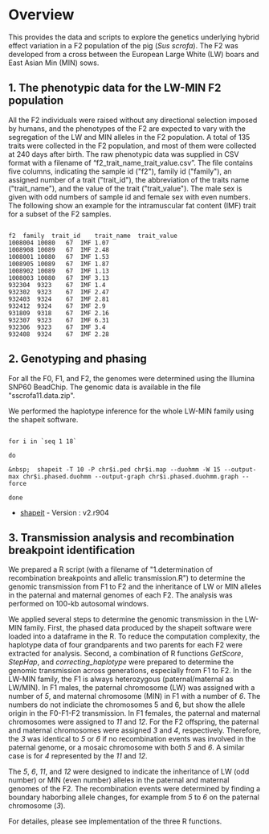 # Overview

This provides the data and scripts to explore the genetics underlying hybrid effect variation in a F2 population of the pig (*Sus scrofa*). The F2 was developed from a cross between the European Large White (LW) boars and East Asian Min (MIN) sows.

## 1. The phenotypic data for the LW-MIN F2 population
All the F2 individuals were raised without any directional selection imposed by humans, and the phenotypes of the F2 are expected to vary with the segregation of the LW and MIN alleles in the F2 population. A total of 135 traits were collected in the F2 population, and most of them were collected at 240 days after birth. The raw phenotypic data was supplied in CSV format with a filename of “f2_trait_name_trait_value.csv”. The file contains five columns, indicating the sample id ("f2"), family id ("family"), an assigned number of a trait ("trait_id"), the abbreviation of the traits name ("trait_name"), and the value of the trait ("trait_value"). The male sex is given with odd numbers of sample id and female sex with even numbers. The following show an example for the intramuscular fat content (IMF) trait for a subset of the F2 samples.

```

f2	family	trait_id	trait_name	trait_value
1008004	10080	67	IMF	1.07
1008908	10089	67	IMF	2.48
1008001	10080	67	IMF	1.53
1008905	10089	67	IMF	1.87
1008902	10089	67	IMF	1.13
1008003	10080	67	IMF	3.13
932304	9323	67	IMF	1.4
932302	9323	67	IMF	2.47
932403	9324	67	IMF	2.81
932412	9324	67	IMF	2.9
931809	9318	67	IMF	2.16
932307	9323	67	IMF	6.31
932306	9323	67	IMF	3.4
932408	9324	67	IMF	2.28
```

## 2. Genotyping and phasing
For all the F0, F1, and F2, the genomes were determined using the Illumina SNP60 BeadChip. The genomic data is available in the file "sscrofa11.data.zip".

We performed the haplotype inference for the whole LW-MIN family using the  shapeit software.

```

for i in `seq 1 18`

do

&nbsp;	shapeit -T 10 -P chr$i.ped chr$i.map --duohmm -W 15 --output-max chr$i.phased.duohmm --output-graph chr$i.phased.duohmm.graph --force

done

```

* [shapeit](https://mathgen.stats.ox.ac.uk/genetics_software/shapeit/shapeit.html) - Version : v2.r904


## 3. Transmission analysis and recombination breakpoint identification
We prepared a R script (with a filename of "1.determination of recombination breakpoints and allelic transmission.R") to determine the genomic transmission from F1 to F2 and the inheritance of LW or MIN alleles in the paternal and maternal genomes of each F2. The analysis was performed on 100-kb autosomal windows.

We applied several steps to determine the genomic transmission in the LW-MIN family. First, the phased data produced by the shapeit software were loaded into a dataframe in  the R. To reduce the computation complexity, the haplotype data of four grandparents and two parents for each F2 were extracted for analysis. Second, a combination of R functions *GetScore*, *StepHap*, and *correcting_haplotype* were prepared to determine the genomic transmission across generations, especially from F1 to F2. In the LW-MIN family,  the F1 is always heterozygous (paternal/maternal as LW/MIN). In F1 males, the paternal chromosome (LW) was assigned with a number of *5*, and maternal chromosome (MIN) in F1 with a number of *6*. The numbers do not indiciate the chromosomes 5 and 6, but show the allele origin in the F0-F1-F2 transmission. In F1 females, the paternal and maternal chromosomes were assigned to *11* and *12*. For the F2 offspring, the paternal and maternal chromosomes  were assigned *3* and *4*, respectively. Therefore, the *3* was identical to *5* or *6* if no recombination events was involved in the paternal genome, or a mosaic chromosome with both *5* and *6*. A similar case is for *4* represented by the *11* and *12*.

The  *5*, *6*, *11*, and *12* were designed to indicate the inheritance of LW (odd number) or MIN (even number) alleles in the paternal and maternal genomes of the F2. The recombination events were determined by finding a boundary haborbing allele changes, for example from *5* to *6* on the paternal chromosome (*3*). 

For detailes, please see implementation of the three R functions.
